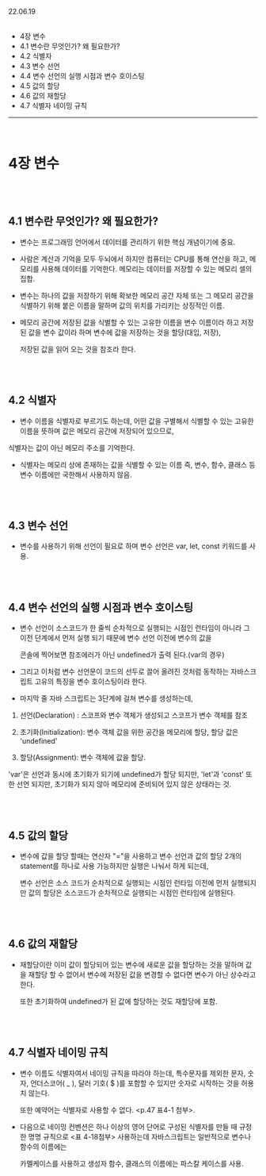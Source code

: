 22.06.19
<br/>
<br/>
- 4장 변수
- 4.1 변수란 무엇인가? 왜 필요한가?
- 4.2 식별자
- 4.3 변수 선언
- 4.4 변수 선언의 실행 시점과 변수 호이스팅
- 4.5 값의 할당
- 4.6 값의 재할당
- 4.7 식별자 네이밍 규칙
<hr/>
<br/>

# 4장 변수

<br/>
<br/>

## 4.1  변수란 무엇인가? 왜 필요한가?

 - 변수는 프로그래밍 언어에서 데이터를 관리하기 위한 핵심 개념이기에 중요.

 - 사람은 계산과 기억을 모두 두뇌에서 하지만 컴퓨터는 CPU를 통해 연산을 하고, 메모리를 사용해 데이터를 기억한다. 메모리는 데이터를 저장할 수 있는 메모리 셀의 집합.

 - 변수는 하나의 값을 저장하기 위해 확보한 메모리 공간 자체 또는 그 메모리 공간을  식별하기 위해 붙은 이름을 말하며 값의 위치를 가리키는 상징적인 이름.

 - 메모리 공간에 저장된 값을 식별할 수 있는 고유한 이름을 변수 이름이라 하고 저장된 값을 변수 값이라 하며 변수에 값을 저장하는 것을 할당(대입, 저장), 
 
   저장된 값을 읽어 오는 것을 참조라 한다.
<br/>
<br/>

## 4.2 식별자


 - 변수 이름을 식별자로 부르기도 하는데, 어떤 값을 구별해서 식별할 수 있는 고유한 이름을 뜻하며 값은 메모리 공간에 저장되어 있으므로,

  식별자는 값이 아닌 메모리 주소를 기억한다.
 
 - 식별자는 메모리 상에 존재하는 값을 식별할 수 있는 이름 즉, 변수, 함수, 클래스 등 변수 이름에만 국한해서 사용하지 않음.

<br/>
<br/>

## 4.3 변수 선언

- 변수를 사용하기 위해 선언이 필요로 하며 변수 선언은 var, let, const 키워드를 사용.

<br/>
<br/>

## 4.4 변수 선언의 실행 시점과 변수 호이스팅

- 변수 선언이 소스코드가 한 줄씩 순차적으로 실행되는 시점인 런타임이 아니라 그 이전 단계에서 먼저 실행 되기 때문에 변수 선언 이전에 변수의 값을 

  콘솔에 찍어보면 참조에러가 아닌 undefined가 출력 된다.(var의 경우)
 
- 그리고 이처럼 변수 선언문이 코드의 선두로 끌어 올려진 것처럼 동작하는 자바스크립트 고유의 특징을 변수 호이스팅이라 한다.
 
- 마지막 줄 자바 스크립트는 3단계에 걸쳐 변수를 생성하는데,

1) 선언(Declaration) : 스코프와 변수 객체가 생성되고 스코프가 변수 객체를 참조

2) 초기화(Initialization): 변수 객체 값을 위한 공간을 메모리에 할당, 할당 값은 'undefined'

3) 할당(Assignment): 변수 객체에 값을 할당.

'var'은 선언과 동시에 초기화가 되기에 undefined가 할당 되지만, 'let'과 'const' 또한 선언 되지만, 초기화가 되지 않아 메모리에 준비되어 있지 않은 상태라는 것.

<br/>
<br/>

## 4.5 값의 할당

- 변수에 값을 할당 할때는 연산자 "="을 사용하고 변수 선언과 값의 할당 2개의 statement를 하나로 사용 가능하지만 실행은 나눠서 하게 되는데, 

  변수 선언은 소스 코드가 순차적으로 실행되는 시점인 런타임 이전에 먼저 실행되지만 값의 할당은 소스코드가 순차적으로 실행되는 시점인 런타임에 실행된다. 


<br/>
<br/>

## 4.6 값의 재할당
 - 재할당이란 이미 값이 할당되어 있는 변수에 새로운 값을 할당하는 것을 말하며 값을 재할당 할 수 없어서 변수에 저장된 값을 변경할 수 없다면 변수가 아닌 상수라고 한다. 
 
   또한 초기화하여 undefined가 된 값에 할당하는 것도 재할당에 포함.

<br/>
<br/>

## 4.7 식별자 네이밍 규칙

- 변수 이름도 식별자여서 네이밍 규칙을 따라야 하는데, 특수문자를 제외한 문자, 숫자, 언더스코어( _ ), 달러 기호( $ )를 포함할 수 있지만 숫자로 시작하는 것을 허용치 않는다.
  
  또한 예약어는 식별자로 사용할 수 없다. <p.47 표4-1 첨부>.
 
- 다음으로 네이밍 컨벤션은 하나 이상의 영어 단어로 구성된 식별자를 만들 때 규정한 명명 규칙으로 <표 4-18첨부> 사용하는데 자바스크립트는 일반적으로 변수나 함수의 이름에는 
 
  카멜케이스를 사용하고 생성자 함수, 클래스의 이름에는 파스칼 케이스를 사용.

